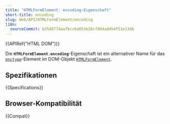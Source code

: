 ```yaml
---
title: "HTMLFormElement: encoding-Eigenschaft"
short-title: encoding
slug: Web/API/HTMLFormElement/encoding
l10n:
  sourceCommit: b25d8774aa7bcc6a053e26cf804ad454f51e134b
---
```


{{APIRef("HTML DOM")}}

Die **`HTMLFormElement.encoding`**-Eigenschaft ist ein alternativer Name für das [`enctype`](/de/docs/Web/API/HTMLFormElement/enctype)-Element im DOM-Objekt [`HTMLFormElement`](/de/docs/Web/API/HTMLFormElement).

## Spezifikationen

{{Specifications}}

## Browser-Kompatibilität

{{Compat}}
